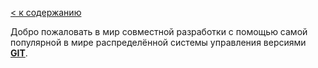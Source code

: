 [< к содержанию](./readme.md)

Добро пожаловать в мир совместной разработки с помощью самой популярной в мире распределённой системы управления версиями **[GIT](https://github.com/)**.